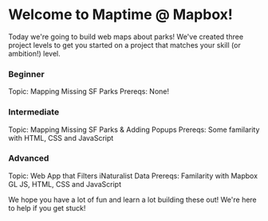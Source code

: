 # Welcome to Maptime @ Mapbox!

Today we're going to build web maps about parks! We've created three project levels to get you started on a project that matches your skill (or ambition!) level.

### Beginner
Topic: Mapping Missing SF Parks
Prereqs: None!

### Intermediate
Topic: Mapping Missing SF Parks & Adding Popups
Prereqs: Some familarity with HTML, CSS and JavaScript

### Advanced
Topic: Web App that Filters iNaturalist Data
Prereqs: Familarity with Mapbox GL JS, HTML, CSS and JavaScript

We hope you have a lot of fun and learn a lot building these out! We're here to help if you get stuck!